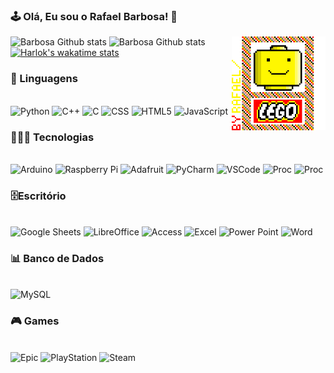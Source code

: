 
### 🕹️ Olá, Eu sou o Rafael Barbosa! 🚴

<img align="right" src="https://github.com/Rafabs/Rafabs/blob/main/LEGO.gif" alt="Lego" width="150" height="150" />

![Barbosa Github stats](https://github-readme-stats-sigma-five.vercel.app/api?username=Rafabs&show_icons=true&theme=dark) ![Barbosa Github stats](https://github-readme-stats-sigma-five.vercel.app/api/top-langs/?username=Rafabs&show_icons=true&theme=dark)
[![Harlok's wakatime stats](https://github-readme-stats.vercel.app/api/wakatime?username=Rafabs)](https://github.com/anuraghazra/github-readme-stats)

### 🚀 Linguagens
<div style="display: inline_block"><br/>
  <img align-"center" alt="Python" src="https://img.shields.io/badge/Python-3776AB?style=for-the-badge&logo=python&logoColor=white" />    
  <img align-"center" alt="C++" src="https://img.shields.io/badge/C%2B%2B-00599C?style=for-the-badge&logo=c%2B%2B&logoColor=white" />
  <img align-"center" alt="C" src="https://img.shields.io/badge/C-00599C?style=for-the-badge&logo=c&logoColor=white" />
  <img align-"center" alt="CSS" src="https://img.shields.io/badge/CSS3-1572B6?style=for-the-badge&logo=css3&logoColor=white" />
  <img align-"center" alt="HTML5" src="https://img.shields.io/badge/HTML5-E34F26?style=for-the-badge&logo=html5&logoColor=white" /> 
  <img align-"center" alt="JavaScript" src="https://img.shields.io/badge/JavaScript-323330?style=for-the-badge&logo=javascript&logoColor=F7DF1E" />   
</div>

### 👨🏻‍💻 Tecnologias
<div style="display: inline_block"><br/>
  <img align-"center" alt="Arduino" src="https://img.shields.io/badge/Arduino-00979D?style=for-the-badge&logo=Arduino&logoColor=white" />    
  <img align-"center" alt="Raspberry Pi" src="https://img.shields.io/badge/Raspberry%20Pi-A22846?style=for-the-badge&logo=Raspberry%20Pi&logoColor=white" />
  <img align-"center" alt="Adafruit" src="https://img.shields.io/badge/adafruit-000000?style=for-the-badge&logo=adafruit&logoColor=white" />
  <img align-"center" alt="PyCharm" src="https://img.shields.io/badge/PyCharm-000000.svg?&style=for-the-badge&logo=PyCharm&logoColor=white" />
  <img align-"center" alt="VSCode" src="https://img.shields.io/badge/Visual_Studio_Code-0078D4?style=for-the-badge&logo=visual%20studio%20code&logoColor=white" /> 
  <img align-"center" alt="Proc" src="https://img.shields.io/badge/Intel-Core_i7-0071C5?style=for-the-badge&logo=intel&logoColor=white" />
  <img align-"center" alt="Proc" src="https://img.shields.io/badge/NVIDIA-RTX3050-76B900?style=for-the-badge&logo=nvidia&logoColor=white" />
</div>

### 🗄️Escritório
<div style="display: inline_block"><br/>
  <img align-"center" alt="Google Sheets" src="https://img.shields.io/badge/Google%20Sheets-34A853?style=for-the-badge&logo=google-sheets&logoColor=white" />    
  <img align-"center" alt="LibreOffice" src="https://img.shields.io/badge/LibreOffice-18A303?style=for-the-badge&logo=LibreOffice&logoColor=white" />
  <img align-"center" alt="Access" src="https://img.shields.io/badge/Microsoft_Access-A4373A?style=for-the-badge&logo=microsoft-access&logoColor=white" />
  <img align-"center" alt="Excel" src="https://img.shields.io/badge/Microsoft_Excel-217346?style=for-the-badge&logo=microsoft-excel&logoColor=white" />
  <img align-"center" alt="Power Point" src="https://img.shields.io/badge/Microsoft_PowerPoint-B7472A?style=for-the-badge&logo=microsoft-powerpoint&logoColor=white" />
  <img align-"center" alt="Word" src="https://img.shields.io/badge/Microsoft_Word-2B579A?style=for-the-badge&logo=microsoft-word&logoColor=white" /> 
</div>

### 📊 Banco de Dados
<div style="display: inline_block"><br/>
  <img align-"center" alt="MySQL" src="https://img.shields.io/badge/MySQL-005C84?style=for-the-badge&logo=mysql&logoColor=white" />    
  </div>

### 🎮 Games
<div style="display: inline_block"><br/>
  <img align-"center" alt="Epic" src="https://img.shields.io/badge/Epic%20Games-313131?style=for-the-badge&logo=Epic%20Games&logoColor=white" />    
  <img align-"center" alt="PlayStation" src="https://img.shields.io/badge/PlayStation-003791?style=for-the-badge&logo=playstation&logoColor=white" />
  <img align-"center" alt="Steam" src="https://img.shields.io/badge/Steam-000000?style=for-the-badge&logo=steam&logoColor=white" />
</div>
